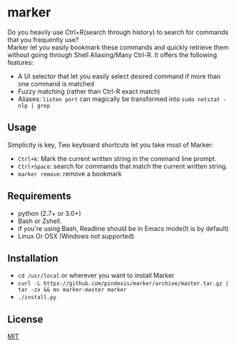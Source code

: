# marker
Do you heavily use Ctrl+R(search through history) to search for commands that you frequently use?  
Marker let you easily bookmark these commands and quickly retrieve them without going through Shell Aliasing/Many Ctrl-R.
It offers the following features:
- A UI selector that let you easily select desired command if more than one command is matched
- Fuzzy matching (rather than Ctrl-R exact match)
- Aliases: `listen port` can magically be transformed into `sudo netstat -nlp | grep`

## Usage
Simplicity is key, Two keyboard shortcuts let you take most of Marker:
- `Ctrl+k`: Mark the current written string in the command line prompt.
- `Ctrl+Space`: search for commands that match the current written string.
- `marker remove`: remove a bookmark

## Requirements
- python (2.7+ or 3.0+)
- Bash or Zshell.
- if you're using Bash, Readline should be in Emacs mode(It is by default)
- Linux Or OSX (Windows not supported)

## Installation
- `cd /usr/local` or wherever you want to install Marker
- `curl -L https://github.com/pindexis/marker/archive/master.tar.gz | tar -zx && mv marker-master marker`
- `./install.py`

## License
[MIT](LICENSE)
